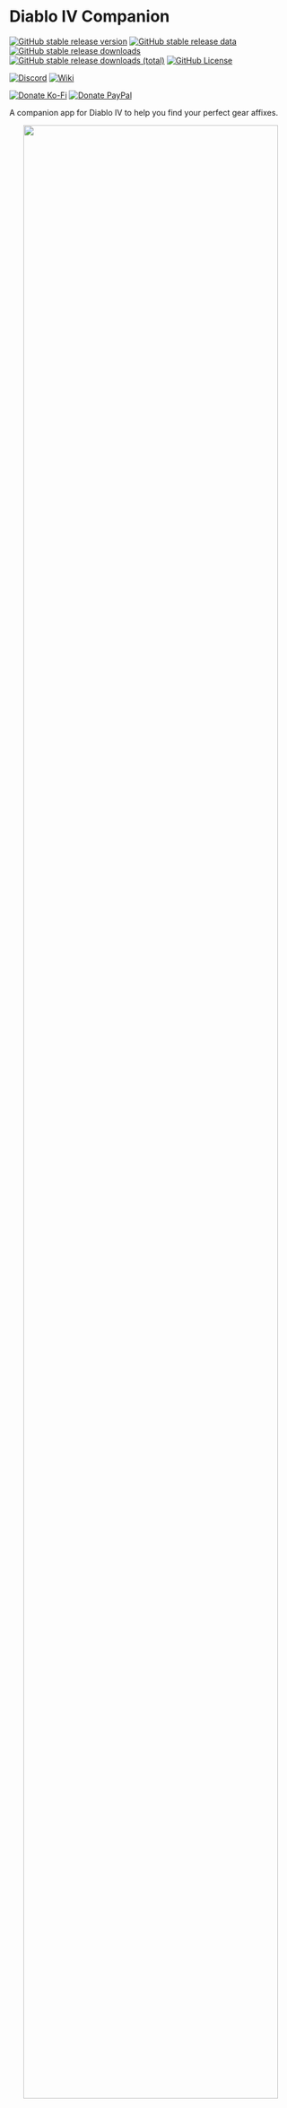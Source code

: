 # Diablo IV Companion

[![GitHub stable release version](https://img.shields.io/github/v/release/josdemmers/Diablo4Companion?filter=v4*&logo=github&label=Stable)](https://github.com/josdemmers/Diablo4Companion/releases)
[![GitHub stable release data](https://img.shields.io/github/release-date/josdemmers/Diablo4Companion?logo=github&label=Released)](https://github.com/josdemmers/Diablo4Companion/releases)
[![GitHub stable release downloads](https://img.shields.io/github/downloads/josdemmers/Diablo4Companion/latest/total?logo=github&label=Downloads)](https://github.com/josdemmers/Diablo4Companion/releases)
[![GitHub stable release downloads (total)](https://img.shields.io/github/downloads/josdemmers/Diablo4Companion/total?logo=github&label=Downloads%20(Total))](https://github.com/josdemmers/Diablo4Companion/releases)
[![GitHub License](https://img.shields.io/github/license/josdemmers/Diablo4Companion?logo=github)](https://github.com/josdemmers/Diablo4Companion/blob/master/LICENSE)

[![Discord](https://img.shields.io/discord/320539672663031818?logo=discord&logoColor=white&label=Discord)](https://th.gl/discord)
[![Wiki](https://img.shields.io/badge/Read-wiki-blue?logo=github)](https://github.com/josdemmers/Diablo4Companion/wiki)

[![Donate Ko-Fi](https://img.shields.io/badge/Ko--Fi-donate-red?logo=kofi)](https://ko-fi.com/H2H1H5GCR)
[![Donate PayPal](https://img.shields.io/badge/PayPal.me-donate-blue?logo=paypal)](https://paypal.me/josdemmers)

A companion app for Diablo IV to help you find your perfect gear affixes.

<div align="center">
<img alt="" title="Ingame overlay" src="./readme/readme-top.png" width="95%"/>
<img alt="" title="Ingame overlay paragon" src="./readme/readme-top-paragon.png" width="95%"/>
<img alt="" title="Affixes view" src="./readme/readme-top-001.png" width="47%"/>
<img alt="" title="Aspects view" src="./readme/readme-top-002.png" width="47%"/>
<img alt="" title="Sigil view" src="./readme/readme-top-003.png" width="47%"/>
<img alt="" title="Rune view" src="./readme/readme-top-004.png" width="47%"/>
<img alt="" title="Import view" src="./readme/readme-top-005.png" width="47%"/>
<img alt="" title="Trade view" src="./readme/readme-top-006.png" width="47%"/>
</div>

If you like my work you can sponsor me on Ko-fi.

[![ko-fi](https://ko-fi.com/img/githubbutton_sm.svg)](https://ko-fi.com/H2H1H5GCR)

Looking for help?

[![Discord](https://img.shields.io/discord/320539672663031818?logo=discord&logoColor=white&label=Discord)](https://th.gl/discord)

## Table of Contents

- [Features](https://github.com/josdemmers/Diablo4Companion#features)
- [Installation](https://github.com/josdemmers/Diablo4Companion#installation)
- [Configuration](https://github.com/josdemmers/Diablo4Companion#configuration)
- [Usage](https://github.com/josdemmers/Diablo4Companion#Usage)
- [Troubleshooting](https://github.com/josdemmers/Diablo4Companion#Troubleshooting)

## Features

- Loot filter.
  - Supports affixes, aspects, runes and sigils.
  - Filter by affix value.
  - Filter by item power.
- Trading lists
  - Track valuable items for trading.
  - Show trade value ingame.  
- Import builds from D4Builds.gg
- Import builds from Maxroll.gg
- Import builds from Mobalytics.gg
- Import paragon boards. See [wiki](https://github.com/josdemmers/Diablo4Companion/wiki/How-to-use-the-paragon-overlay).
- Multi-language support. See [wiki](https://github.com/josdemmers/Diablo4Companion/wiki/How-to-create-translations) if you want to translate the app. 

## Installation

- Download the latest version from [Releases](https://github.com/josdemmers/Diablo4Companion/releases)
- Extract files and run D4Companion.exe
- Go to settings and select the **System preset** matching your resolution.
  - Make sure to click the update / download button first to get the latest version.
  - Use the recommended app settings listed for each resolution.
- Go to affixes and create a new **Gear Affix Preset**.
  - Or import a build from D4Builds, Maxroll or Mobalytics ([wiki](https://github.com/josdemmers/Diablo4Companion/wiki/How-to-import-and-export-builds)).
- Select your prefered affixes for each item slot.
- Double click affixes to add/remove them from the list.
- Read [Usage](https://github.com/josdemmers/Diablo4Companion#Usage) for more details on using the app.
- For tips and troubleshooting there is also a [wiki](https://github.com/josdemmers/Diablo4Companion/wiki).

## Configurations

Currently the following system presets are included:


| Preset           | Languages                                       | Config                                                                      |  Status                                                           | Missing icons           |
| ---------------- | ----------------------------------------------- | --------------------------------------------------------------------------- | ----------------------------------------------------------------- | ----------------------- |
| 1050p_SMF        | <img src="./D4Companion/Images/Flags/deDE.png"><img src="./D4Companion/Images/Flags/enUS.png"><img src="./D4Companion/Images/Flags/plPL.png"><img src="./D4Companion/Images/Flags/ptBR.png"><br><img src="./D4Companion/Images/Flags/ruRU.png"> | SDR (HDR off) with font set to medium.              | ![Static Badge](https://img.shields.io/badge/status-broken-red)   | temper, mythic, runes   |
| 1080p_SMF        | <img src="./D4Companion/Images/Flags/deDE.png"><img src="./D4Companion/Images/Flags/enUS.png"><img src="./D4Companion/Images/Flags/esMX.png"><img src="./D4Companion/Images/Flags/frFR.png"><br><img src="./D4Companion/Images/Flags/plPL.png"><img src="./D4Companion/Images/Flags/ptBR.png"><img src="./D4Companion/Images/Flags/ruRU.png"> | SDR (HDR off) with font set to medium.              | ![Static Badge](https://img.shields.io/badge/status-ready-green)  |                         |
| 1080p_SSF        | <img src="./D4Companion/Images/Flags/deDE.png"><img src="./D4Companion/Images/Flags/enUS.png"><img src="./D4Companion/Images/Flags/esMX.png"><img src="./D4Companion/Images/Flags/plPL.png"><br><img src="./D4Companion/Images/Flags/ptBR.png"><img src="./D4Companion/Images/Flags/ruRU.png"> | SDR (HDR off) with font set to small.               | ![Static Badge](https://img.shields.io/badge/status-ready-green)  |                         |
| 1440p_HSF        | <img src="./D4Companion/Images/Flags/deDE.png"><img src="./D4Companion/Images/Flags/enUS.png"><img src="./D4Companion/Images/Flags/plPL.png"><img src="./D4Companion/Images/Flags/ptBR.png"><br><img src="./D4Companion/Images/Flags/ruRU.png"> | HDR with font set to small.                         | ![Static Badge](https://img.shields.io/badge/status-ready-green)  |                         |
| 1440p_SMF        | <img src="./D4Companion/Images/Flags/deDE.png"><img src="./D4Companion/Images/Flags/enUS.png"><img src="./D4Companion/Images/Flags/esES.png"><img src="./D4Companion/Images/Flags/esMX.png"><br><img src="./D4Companion/Images/Flags/frFR.png"><img src="./D4Companion/Images/Flags/itIT.png"><img src="./D4Companion/Images/Flags/plPL.png"><img src="./D4Companion/Images/Flags/ptBR.png"><br><img src="./D4Companion/Images/Flags/ruRU.png"> | SDR (HDR off) with font set to medium.              | ![Static Badge](https://img.shields.io/badge/status-ready-green)  |                         |
| 1440p_SMF_zhCN   | <img src="./D4Companion/Images/Flags/zhCN.png"> | SDR (HDR off) with font set to medium for the Chinese (Simplified) language. | ![Static Badge](https://img.shields.io/badge/status-ready-green)  |                         |
| 1440p_SSF        | <img src="./D4Companion/Images/Flags/deDE.png"><img src="./D4Companion/Images/Flags/enUS.png"><img src="./D4Companion/Images/Flags/plPL.png"><img src="./D4Companion/Images/Flags/ptBR.png"><br><img src="./D4Companion/Images/Flags/ruRU.png"> | SDR (HDR off) with font set to small.               | ![Static Badge](https://img.shields.io/badge/status-ready-green)  |                         |
| 1600p_SMF        | <img src="./D4Companion/Images/Flags/deDE.png"><img src="./D4Companion/Images/Flags/enUS.png"><img src="./D4Companion/Images/Flags/plPL.png"><img src="./D4Companion/Images/Flags/ptBR.png"><br><img src="./D4Companion/Images/Flags/ruRU.png"> | SDR (HDR off) with font set to medium.              | ![Static Badge](https://img.shields.io/badge/status-broken-red)   | greater, temper, mythic, runes |
| 1600p_SMF_zhCN   | <img src="./D4Companion/Images/Flags/zhCN.png"> | SDR (HDR off) with font set to medium for the Chinese (Simplified) language. | ![Static Badge](https://img.shields.io/badge/status-broken-red)   | greater, temper, mythic, runes |
| 2160p_HSF        | <img src="./D4Companion/Images/Flags/deDE.png"><img src="./D4Companion/Images/Flags/enUS.png"><img src="./D4Companion/Images/Flags/plPL.png"><img src="./D4Companion/Images/Flags/ptBR.png"><br><img src="./D4Companion/Images/Flags/ruRU.png"> | HDR with font set to small.                        | ![Static Badge](https://img.shields.io/badge/status-ready-green)   | mythic                  |
| 2160p_SSF        | <img src="./D4Companion/Images/Flags/deDE.png"><img src="./D4Companion/Images/Flags/enUS.png"><img src="./D4Companion/Images/Flags/plPL.png"><img src="./D4Companion/Images/Flags/ptBR.png"><br><img src="./D4Companion/Images/Flags/ruRU.png"> | SDR (HDR off) with font set to small.              | ![Static Badge](https://img.shields.io/badge/status-broken-red)    | mythic, runes           |

Each preset works for both normal and widescreen resolutions. e.g. for 2560x1440 and 3440x1440 use the 1440p preset.

Feel free to share you system presets with me so I can add them to the app.

See the following [wiki](https://github.com/josdemmers/Diablo4Companion/wiki/How-to-create-a-new-System-Preset) page to create your own.

## Usage

![Usage-1](./readme/readme-002.png)

1. Navigation menu. In the following order, Affixes, Trade, Logging, Debug, and Settings.
2. Toggle the overlay on/off. Note: This is also possible using the ingame button in the top left corner.
3. Change language for affixes.
4. Create, select, or delete affix presets. The import/export buttons can be used to share your builds, or to import builds from D4Builds, Maxroll and Mobalitics. See [wiki](https://github.com/josdemmers/Diablo4Companion/wiki/How-to-import-and-export-builds) for more details.
5. Overview of selected affixes for each gear slot. Click to change color, or double click affix name to remove it.
6. Filter affixes.
7. Switch between affixes, aspects, sigils, uniques, and runes.
8. Adds the affix to your preset so you can monitor it ingame.

![Usage-2](./readme/readme-003.png)

1. Toggle the debug information on or off.
2. Set the app as the top-most window.
3. Set the width of the tooltip. Default for 1440p is 500. Recommended settings for other resolutions are listed when you download a system preset and are applied automatic when you select another preset. The height setting is used to limit item type area of the tooltip.
4. Threshold settings for filtering out background noise. Defaults for SDR is (70/255). Recommended settings for HDR are listed when you download a system preset and are applied automatic when you select another preset.
5. Area offsets for affixes/aspects descriptions. Recommended settings for each resolution are listed when you download a system preset and are applied automatic when you select another preset.
6. Minimum match for OCR converted text that is acceptable. Default is 80%.
7. Take a screenshot.
8. Reloads the current active system preset.
9. Previous debug image.
10. Next debug image.
11. Similarity thresholds for matching images. A lower value means a closer match is required. Default of 0.05 is recommended.

![Usage-3](./readme/readme-004.png)

1. Select the preset matching your resolution. See [wiki](https://github.com/josdemmers/Diablo4Companion/wiki/How-to-create-a-new-System-Preset) to create your own.
2. The download manager can be used to download community created system presets. If your language or resolution is missing please send them to me and I'll add them to the list. Follow the recommended app settings in the description.
3. Hover your mouse over one of the info icons to get more detailed information about a setting.

## Troubleshooting

See [F.A.Q.](https://github.com/josdemmers/Diablo4Companion/wiki#frequently-asked-questions)

## Licensing

MIT

## Thirdparty packages

- [CsWin32](https://github.com/microsoft/CsWin32)
- [Emgu CV](https://www.emgu.com/wiki/index.php/Main_Page)
- [FuzzierSharp](https://github.com/AtriaStar/FuzzierSharp)
- [GameOverlay.Net](https://github.com/michel-pi/GameOverlay.Net)
- [Hardcodet WPF NotifyIcon](https://github.com/hardcodet/wpf-notifyicon)
- [MahApps.Metro](https://github.com/MahApps/MahApps.Metro)
- [NHotkey](https://github.com/thomaslevesque/NHotkey)
- [Prism](https://github.com/PrismLibrary/Prism)
- [TesseractOCR](https://github.com/Sicos1977/TesseractOCR)

## Community

### The Hidden Gaming Lair

- [Discord](https://th.gl/discord)
- [www](https://www.th.gl/)

## Mentions

- [d4data](https://github.com/DiabloTools/d4data)
- [d4builds.gg](https://d4builds.gg/)
- [maxroll.gg](https://maxroll.gg/d4/build-guides)
- [mobalitics.gg](https://mobalytics.gg/diablo-4)
